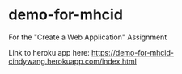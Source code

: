 # demo-for-mhcid
For the "Create a Web Application" Assignment

Link to heroku app here: https://demo-for-mhcid-cindywang.herokuapp.com/index.html

